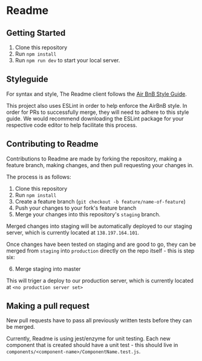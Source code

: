 # Readme

## Getting Started
1. Clone this repository
2. Run `npm install`
3. Run `npm run dev` to start your local server.

## Styleguide
For syntax and style, The Readme client follows the [Air BnB Style Guide](https://github.com/airbnb/javascript).

This project also uses ESLint in order to help enforce the AirBnB style. In order for PRs to successfully merge, they will need to adhere to this style guide. We would recommend downloading the ESLint package for your respective code editor to help facilitate this process.

## Contributing to Readme
Contributions to Readme are made by forking the repository, making a feature branch, making changes, and then pull requesting your changes in.

The process is as follows:
1. Clone this repository
2. Run `npm install`
3. Create a feature branch (`git checkout -b feature/name-of-feature`)
4. Push your changes to your fork's feature branch
5. Merge your changes into this repository's `staging` branch.

Merged changes into staging will be automatically deployed to our staging server, which is currently located at `138.197.164.101`.

Once changes have been tested on staging and are good to go, they can be merged from `staging` into `production` directly on the repo itself - this is step six:

6. Merge staging into master

This will triger a deploy to our production server, which is currently located at `<no production server set>`

## Making a pull request
New pull requests have to pass all previously written tests before they can be merged.

Currently, Readme is using jest/enzyme for unit testing. Each new component that is created should have a unit test - this should live in `components/<component-name>/ComponentName.test.js`. 

